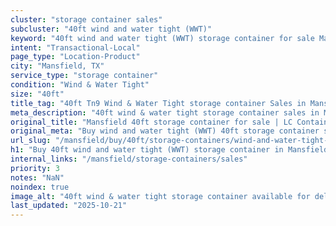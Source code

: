 ```yaml
---
cluster: "storage container sales"
subcluster: "40ft wind and water tight (WWT)"
keyword: "40ft wind and water tight (WWT) storage container for sale Mansfield, TX"
intent: "Transactional-Local"
page_type: "Location-Product"
city: "Mansfield, TX"
service_type: "storage container"
condition: "Wind & Water Tight"
size: "40ft"
title_tag: "40ft Tn9 Wind & Water Tight storage container Sales in Mansfield | LC Container"
meta_description: "40ft wind & water tight storage container sales in Mansfield. Fast delivery, competitive pricing. Serving storage containers area. Quote ID: P11. Call (214) 524-4168 for your free quote today."
original_title: "Mansfield 40ft storage container for sale | LC Container"
original_meta: "Buy wind and water tight (WWT) 40ft storage container sale with local delivery in Mansfield, TX. LC Container — local Since 2003. Request a fast quote today."
url_slug: "/mansfield/buy/40ft/storage-containers/wind-and-water-tight-wwt"
h1: "Buy 40ft wind and water tight (WWT) storage container in Mansfield"
internal_links: "/mansfield/storage-containers/sales"
priority: 3
notes: "NaN"
noindex: true
image_alt: "40ft wind & water tight storage container available for delivery in Mansfield"
last_updated: "2025-10-21"
---
```


<!-- TODO: Add unique city/inventory copy, images, and internal links here. -->
